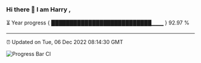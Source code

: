 ### Hi there 👋 I am Harry , 

⏳ Year progress { ███████████████████████████▁▁▁ } 92.97 %

---

⏰ Updated on Tue, 06 Dec 2022 08:14:30 GMT

![Progress Bar CI](https://github.com/duykhang68/duykhang68/workflows/Progress%20Bar%20CI/badge.svg)
